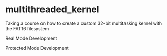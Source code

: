 # multithreaded_kernel
Taking a course on how to create a custom 32-bit multitasking kernel with the FAT16 filesystem


Real Mode Development


Protected Mode Development
